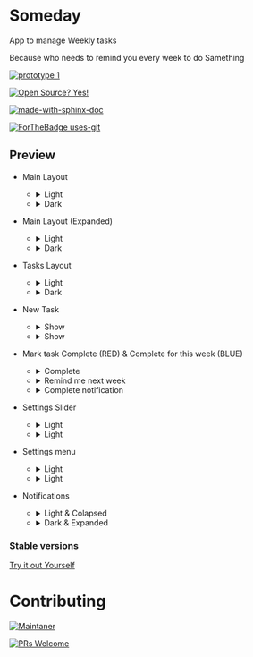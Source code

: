 # Someday
App to manage Weekly tasks

Because  who needs to remind you every week to do Samething

[![prototype 1](/mock_ups/previewed.jpg "mock_image")](/mock_ups/previewed.jpg "mock_image")


[![Open Source? Yes!](https://badgen.net/badge/Open%20Source%20%3F/Yes%21/blue?icon=github)](https://github.com/sarafanshul/CardViewApp/blob/master/LICENSE)

[![made-with-sphinx-doc](https://img.shields.io/badge/Made%20with-Kotlin-1f425f.svg)](https://kotlinlang.org/)

[![ForTheBadge uses-git](http://ForTheBadge.com/images/badges/uses-git.svg)](https://git-scm.com/)


## Preview

- Main Layout

	- <details><summary>Light</summary>

		[![prototype 1](/app_images/1.png "prototype 1")](/app_images/1.png "prototype 1")

	</details>

	- <details><summary>Dark</summary>

		[![prototype 1](/app_images/1d.png "prototype 1d")](/app_images/1d.png "prototype 1d")

	</details>

- Main Layout (Expanded)

	- <details><summary>Light</summary>

		[![prototype 1](/app_images/1e.png "prototype 1")](/app_images/1e.png "prototype 1")

	</details>

	- <details><summary>Dark</summary>

		[![prototype 1](/app_images/1ed.png "prototype 1d")](/app_images/1ed.png "prototype 1d")

	</details>

- Tasks Layout

	- <details><summary>Light</summary>

		[![prototype 2](/app_images/2.png "prototype 9")](/app_images/2.png "prototype 9")

	</details>

	- <details><summary>Dark</summary>

		[![prototype 2](/app_images/2d.png "prototype 9d")](/app_images/2d.png "prototype 9d")

	</details>

- New Task

	- <details><summary>Show</summary>

		[![prototype 3](/app_images/3.png "prototype 8")](/app_images/3.png "prototype 3")

	</details>

	- <details><summary>Show</summary>

		[![prototype 3](/app_images/3d.png "prototype 8d")](/app_images/3d.png "prototype 3")

	</details>

- Mark task Complete (RED) & Complete for this week (BLUE)

	- <details><summary>Complete</summary>

		[![prototype 3](/app_images/4c.png "prototype 8")](/app_images/4c.png "prototype 3")

	</details>

	- <details><summary>Remind me next week</summary>

		[![prototype 3](/app_images/4b.png "prototype 8")](/app_images/4b.png "prototype 3")

	</details>

	- <details><summary>Complete notification</summary>

		[![prototype 3](/app_images/4d.png "prototype 8")](/app_images/4d.png "prototype 3")

	</details>

- Settings Slider

	- <details><summary>Light</summary>

		[![prototype 3](/app_images/5.png "prototype 8")](/app_images/5.png "prototype 3")

	</details>

	- <details><summary>Light</summary>

		[![prototype 3](/app_images/5d.png "prototype 8")](/app_images/5d.png "prototype 3")

	</details>

- Settings menu

	- <details><summary>Light</summary>

		[![prototype 3](/app_images/6.png "prototype 8")](/app_images/6.png "prototype 3")

	</details>

	- <details><summary>Light</summary>

		[![prototype 3](/app_images/6d.png "prototype 8")](/app_images/6d.png "prototype 3")

	</details>

- Notifications

	- <details><summary>Light & Colapsed</summary>

		[![prototype 3](/app_images/7.png "prototype 8")](/app_images/7.png "prototype 3")

	</details>

	- <details><summary>Dark & Expanded</summary>

		[![prototype 3](/app_images/7d.png "prototype 8")](/app_images/7d.png "prototype 3")

	</details>

### Stable versions

<a href="https://github.com/sarafanshul/CardViewApp/raw/master/app/release/app-release.apk" download>Try it out Yourself</a>

# Contributing 

[![Maintaner](https://img.shields.io/badge/maintainer-AnshulSaraf-Green)](https://github.com/sarafanshul)

[![PRs Welcome](https://img.shields.io/badge/PRs-welcome-brightgreen.svg?style=flat-square)](http://makeapullrequest.com)
